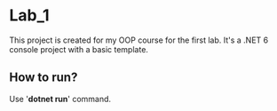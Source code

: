 # Lab_1 

This project is created for my OOP course for the first lab. 
It's a .NET 6 console project with a basic template. 

## How to run?  
Use '**dotnet run**' command.

